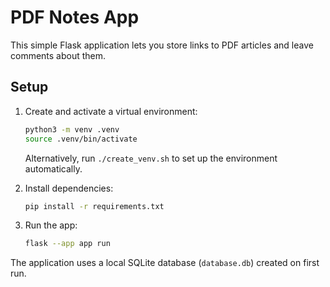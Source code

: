 # PDF Notes App

This simple Flask application lets you store links to PDF articles and leave comments about them.

## Setup

1. Create and activate a virtual environment:
   ```bash
   python3 -m venv .venv
   source .venv/bin/activate
   ```
   Alternatively, run `./create_venv.sh` to set up the environment automatically.

2. Install dependencies:
   ```bash
   pip install -r requirements.txt
   ```

3. Run the app:
   ```bash
   flask --app app run
   ```

The application uses a local SQLite database (`database.db`) created on first run.

